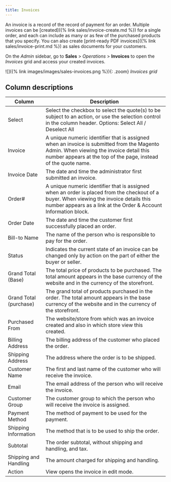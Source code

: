 ```yaml
---
title: Invoices
---
```


An invoice is a record of the record of payment for an order. Multiple invoices can be [created]({% link sales/invoice-create.md %}) for a single order, and each can include as many or as few of the purchased products that you specify. You can also create [print-ready PDF invoices]({% link sales/invoice-print.md %}) as sales documents for your customers.

On the _Admin_ sidebar, go to **Sales** > _Operations_ > **Invoices** to open the _Invoices_ grid and access your created invoices.

![]({% link images/images/sales-invoices.png %}){: .zoom}
_Invoices grid_

## Column descriptions

|Column|Description|
|--- |--- |
|Select|Select the checkbox to select the quote(s) to be subject to an action, or use the selection control in the column header. Options: Select All / Deselect All|
|Invoice|A unique numeric identifier that is assigned when an invoice is submitted from the Magento Admin. When viewing the invoice detail this number appears at the top of the page, instead of the quote name.|
|Invoice Date|The date and time the administrator first submitted an invoice.|
|Order#|A unique numeric identifier that is assigned when an order is placed from the checkout of a buyer. When viewing the invoice details this number appears as a link at the Order & Account Information block.|
|Order Date|The date and time the customer first successfully placed an order.|
|Bill-to Name|The name of the person who is responsible to pay for the order.|
|Status|Indicates the current state of an invoice can be changed only by action on the part of either the buyer or seller.|
|Grand Total (Base)|The total price of products to be purchased. The total amount appears in the base currency of the website and in the currency of the storefront.|
|Grand Total (purchase)|The grand total of products purchased in the order. The total amount appears in the base currency of the website and in the currency of the storefront.|
|Purchased From|The website/store from which was an invoice created and also in which store view this created.|
|Billing Address|The billing address of the customer who placed the order.|
|Shipping Address|The address where the order is to be shipped.|
|Customer Name|	The first and last name of the customer who will receive the invoice.|
|Email|The email address of the person who will receive the invoice.|
|Customer Group|The customer group to which the person who will receive the invoice is assigned.|
|Payment Method|The method of payment to be used for the payment.|
|Shipping Information|The method that is to be used to ship the order.|
|Subtotal|The order subtotal, without shipping and handling, and tax.|
|Shipping and Handling|The amount charged for shipping and handling.|
|Action|View opens the invoice in edit mode.|
